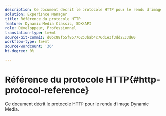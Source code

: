 ```yaml
---
description: Ce document décrit le protocole HTTP pour le rendu d’image Dynamic Media.
solution: Experience Manager
title: Référence du protocole HTTP
feature: Dynamic Media Classic, SDK/API
role: Développeur, Professionnel
translation-type: tm+mt
source-git-commit: d0bc88f55f857762b3bab4c76d1e3f3dd2733d60
workflow-type: tm+mt
source-wordcount: '36'
ht-degree: 0%

---
```



# Référence du protocole HTTP{#http-protocol-reference}

Ce document décrit le protocole HTTP pour le rendu d’image Dynamic Media.

